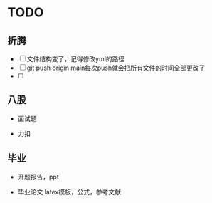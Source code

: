 # TODO

## 折腾

- [ ] 文件结构变了，记得修改yml的路径
- [ ] git push origin main每次push就会把所有文件的时间全部更改了
- [ ] 

## 八股

- 面试题

- 力扣

  

## 毕业

- 开题报告，ppt

- 毕业论文 latex模板，公式，参考文献

  
